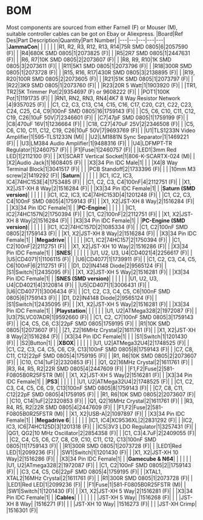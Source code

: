 # BOM

Most components are sourced from either Farnell (F) or Mouser (M), suitable controller cables can be got on Ebay or Aliexpress.
|Board|Ref Des|Part Description|Quantity|Part Number|
|---|---|---|---|---|
|**JammaCon**| | | | |
| |R1, R2, R3, R12, R13, R14|75R SMD 0805|6|2057590 (F)|
| |R4|680K SMD 0805|1|2073825 (F)|
| |R5|2R7 SMD 0805|1|2447631 (F)|
| |R6, R7|10K SMD 0805|2|2073607 (F)|
| |R8, R9, R10|1K SMD 0805|3|2073611 (F)|
| |R11|5K1 SMD 0805|1|2073796 (F)|
| |R18|300R SMD 0805|1|2073728 (F)|
| |R15, R16, R17|430R SMD 0805|3|2138895 (F)|
| |R19, R20|100R SMD 0805|2|2073605 (F)|
| |R21|51K SMD 0805|1|2073797 (F)|
| |R22|3K9 SMD 0805|1|2073760 (F)|
| |R23|20R 5 Watt|1|1903920 (F)|
| |TR1, TR2|5K Trimmer Pot|2|9354697 (F) or 9608222 (F)|
| |POT1|100K Pot|1|1191735 (F)|
| |RN1, RN2, RN3, RN4|4K7 8 Way Resistor Network |4|9357025 (F)|
| |C1, C2, C3, C13, C14, C15, C16, C17, C20, C21, C22, C23, C24, C25, C4, C9|100nF SMD 0805|16|1759143 (F)|
| |C5, C6, C10, C11, C12,  C19, C26|10uF 50V|7|2346601 (F)|
| |C7|47pF SMD 0805|1|1759199 (F)|
| |C8|470uF 16V|1|1236664 (F)|
| |C18, C27|470uF 25V|2|2346508 (F)|
| |C5, C6, C10, C11, C12,  C19, C26|10uF 50V|7|9693769 (F)|
| |U1|TLS1233N Video Amplifier|1|595-TLS1233N (M)|
| |U2|LM1881N Sync Separator|1|1469221 (F)|
| |U3|LM384 Audio Amplifier|1|9488316 (F)|
| |U4|LDFMPT-TR Regulator|1|2460757 (F)|
| |F1|Fuse|1|2460757 (F)|
| |LED1|3mm Red LED|1|2112100 (F)|
| |X1|SCART Vertical Socket|1|806-K-SCARTX-024 (M)|
| |X2|Audio Jack|1|1608405 (F)|
| |X3|34 Pin IDC Male|1| |
| |X4|8 Way Terminal Block|1|3041517 (F)|
| | |PCB Standoff|2|1733396 (F)|
| | |10mm M3 screw|2|1419292 (F)|
|**Saturn**| | | | |
| |IC1, IC2, IC3, IC4|74HC153E|4|1753485 (F)|
| |C1, C2, C3, C4|100nF|4|2112751 (F)|
| |X1, X2|JST-XH 8 Way|2|1516284 (F)|
| |X3|34 Pin IDC Female|1| |
|**Saturn (SMD version)**| | | | |
| |IC1, IC2, IC3, IC4|74HC153D|4|1201248 (F)|
| |C1, C2, C3, C4|100nF SMD 0805|4|1759143 (F)|
| |X1, X2|JST-XH 8 Way|2|1516284 (F)|
| |X3|34 Pin IDC Female|1| |
|**PC-Engine**| | | | |
| |IC1, IC2|74HC157N|2|1750394 (F)|
| |C1, C2|100nF|2|2112751 (F)|
| |X1, X2|JST-XH 8 Way|2|1516284 (F)|
| |X3|34 Pin IDC Female|1| |
|**PC-Engine (SMD version)**| | | | |
| |IC1, IC2|74HC157D|2|1085334 (F)|
| |C1, C2|100nF SMD 0805|2|1759143 (F)|
| |X1, X2|JST-XH 8 Way|2|1516284 (F)|
| |X3|34 Pin IDC Female|1| |
|**Megadrive**| | | | |
| |IC1, IC2|74HC157|2|1750394 (F)|
| |C1, C2|100nF|2|2112751 (F)|
| |X1, X2|JST-XH 10 Way|2|1516286 (F)|
| |X3|34 Pin IDC Female|1| |
|**SNES**| | | | |
| |U1, U2, U3, U4|CD4021|4|2256617 (F)|
| |U5|CD4071|1|1106115 (F)|
| |U6|CD4077|1|1739911 (F)|
| |C1, C2, C3, C4, C5, C6|100nF|6|2112751 (F)|
| |D1, D2|IN4148 Diode|2|9565124 (F)|
| |S1|Switch|1|2435095 (F)|
| |X1, X2|JST-XH 5 Way|2|1516281 (F)|
| |X3|34 Pin IDC Female|1| |
|**SNES (SMD version)**| | | | |
| |U1, U2, U3, U4|CD4021|4|3120814 (F)|
| |U5|CD4071|1|3006431 (F)|
| |U6|CD4077|1|3006434 (F)|
| |C1, C2, C3, C4, C5, C6|100nF SMD 0805|6|1759143 (F)|
| |D1, D2|IN4148 Diode|2|9565124 (F)|
| |S1|Switch|1|2435095 (F)|
| |X1, X2|JST-XH 5 Way|2|1516281 (F)|
| |X3|34 Pin IDC Female|1| |
|**Playstation**| | | | |
| |U1, U2|ATMega328|2|1972087 (F)|
| |U3|75LVC07ADR|1|9592660 (F)|
| |C1, C2, C7|100nF SMD 0805|3|1759143 (F)|
| |C4, C5, C6, C3|22pF SMD 0805|1759195 (F)|
| |R1|10K SMD 0805|1|2073607 (F)|
| |Z1, Z2|16MHz Crystal|2|1611761 (F)|
| |X1, X2|JST-XH 8 Way|2|1516284 (F)|
| |X3|34 Pin IDC Female|1| |
| |S1|Switch|1|1201430 (F)|
| |S2|Button|1| |
|**XBOX**| | | | |
| |U1, U2|ATMega32U4|2|1748525 (F)|
| |C1, C2, C3, C4, C5, C6, C9, C13|100nF SMD 0805|8|1759143 (F)|
| |C7, C8, C11, C12|22pF SMD 0805|4|1759195 (F)|
| |R1, R6|10K SMD 0805|2|2073607 (F)|
| |C10, C14|1uF|2|2320853 (F)|
| |Q1, Q2|16MHz Crystal|2|1611761 (F)|
| |R3, R4, R5, R2|22R SMD 0805|4|2447609 (F)|
| |F1,F2|Fuse|2|581-F0805B0R25FSTR (M)|
| |X1, X2|JST-XH 5 Way|2|1516281 (F)|
| |X3|34 Pin IDC Female|1| |
|**PS3**| | | | |
| |U1, U2|ATMega32U4|2|1748525 (F)|
| |C1, C2, C3, C4, C5, C6, C9, C13|100nF SMD 0805|8|1759143 (F)|
| |C7, C8, C11, C12|22pF SMD 0805|4|1759195 (F)|
| |R1, R6|10K SMD 0805|2|2073607 (F)|
| |C10, C14|1uF|2|2320853 (F)|
| |Q1, Q2|16MHz Crystal|2|1611761 (F)|
| |R3, R4, R5, R2|22R SMD 0805|4|2447609 (F)|
| |F1,F2|Fuse|2|581-F0805B0R25FSTR (M)|
| |X1, X2|USB-A|2|1097897 (F)|
| |X3|34 Pin IDC Female|1| |
|**Megadrive 6**| | | | |
| |IC1, IC4|XC9536XL|2|2831292 (F)|
| |IC2, IC3, IC6|74HC125D|3|1201318 (F)|
| |IC5|3V3 LDO Regulator|1|3257431 (F)|
| |QG1, QG2|10 MHz Oscillator|2|2854358 (F)|
| |C1, C3|4.7uF|2|2409055 (F)|
| |C2, C4, C5, C6, C7, C8, C9, C10, C11, C12, C13|100nF SMD 0805|11|1759143 (F)|
| |R1|300R SMD 0805|1|2073728 (F)|
| |LED1|Red LED|1|2099236 (F)|
| |SW1|Switch|1|1201430 (F)|
| |X1, X2|JST-XH 10 Way|2|1516286 (F)|
| |X3|34 Pin IDC Female|1| |
|**Gamecube & N64**| | | | |
| |U1, U2|ATmega328|2|1972087 (F)|
| |C1, C2|100nF SMD 0805|2||1759143 (F)|
| |C3, C4, C5, C6|22pF SMD 0805|4|1759195 (F)|
| |XTAL1, XTAL2|16MHz Crystal|2|1611761 (F)|
| |R1|300R SMD 0805|1|2073728 (F)|
| |LED1|Red LED|1|2099236 (F)|
| |F1|Fuse|1|581-F0805B0R25FSTR (M)|
| |SW1|Switch|1|1201430 (F)|
| |X1, X2|JST-XH 5 Way|2|1516281 (F)|
| |X3|34 Pin IDC Female|1| |
|**Cables**| | | | |
| | |JST-XH 5 Way| |1516268 (F)|
| | |JST-XH 8 Way| |1516271 (F)|
| | |JST-XH 10 Way| |1516273 (F)|
| | |JST-XH Crimp| |1516301 (F)|









